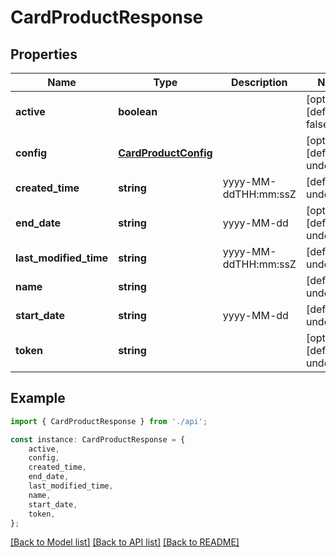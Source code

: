 # CardProductResponse


## Properties

Name | Type | Description | Notes
------------ | ------------- | ------------- | -------------
**active** | **boolean** |  | [optional] [default to false]
**config** | [**CardProductConfig**](CardProductConfig.md) |  | [optional] [default to undefined]
**created_time** | **string** | yyyy-MM-ddTHH:mm:ssZ | [default to undefined]
**end_date** | **string** | yyyy-MM-dd | [optional] [default to undefined]
**last_modified_time** | **string** | yyyy-MM-ddTHH:mm:ssZ | [default to undefined]
**name** | **string** |  | [default to undefined]
**start_date** | **string** | yyyy-MM-dd | [default to undefined]
**token** | **string** |  | [optional] [default to undefined]

## Example

```typescript
import { CardProductResponse } from './api';

const instance: CardProductResponse = {
    active,
    config,
    created_time,
    end_date,
    last_modified_time,
    name,
    start_date,
    token,
};
```

[[Back to Model list]](../README.md#documentation-for-models) [[Back to API list]](../README.md#documentation-for-api-endpoints) [[Back to README]](../README.md)
